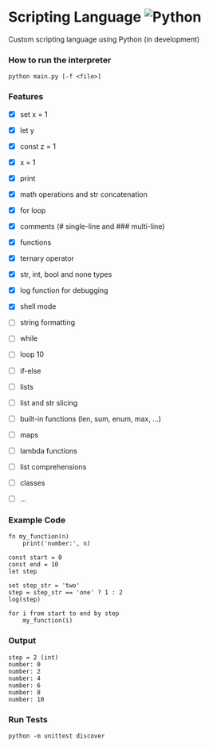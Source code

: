 # Scripting Language ![Python](https://skillicons.dev/icons?i=python)
Custom scripting language using Python (in development)

### How to run the interpreter
```
python main.py [-f <file>]
```

### Features
- [x] set x = 1
- [x] let y
- [x] const z = 1
- [x] x = 1
- [x] print
- [x] math operations and str concatenation
- [x] for loop
- [x] comments (# single-line and ### multi-line)
- [x] functions
- [x] ternary operator
- [x] str, int, bool and none types
- [x] log function for debugging
- [x] shell mode
- [ ] string formatting
- [ ] while
- [ ] loop 10
- [ ] if-else
- [ ] lists
- [ ] list and str slicing
- [ ] built-in functions (len, sum, enum, max, ...)
- [ ] maps
- [ ] lambda functions
- [ ] list comprehensions
- [ ] classes
- [ ] ...


### Example Code
```
fn my_function(n)
    print('number:', n)

const start = 0
const end = 10
let step

set step_str = 'two'
step = step_str == 'one' ? 1 : 2
log(step)

for i from start to end by step
    my_function(i)
```

### Output
```
step = 2 (int)
number: 0
number: 2
number: 4
number: 6
number: 8
number: 10
```

### Run Tests
```
python -m unittest discover
```
